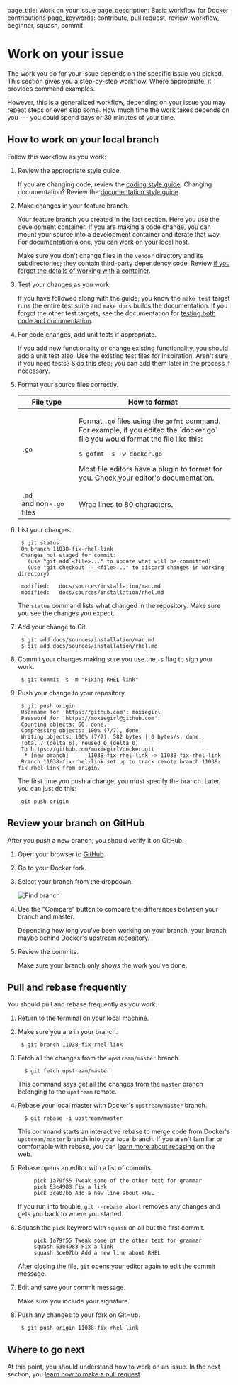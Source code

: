 page_title: Work on your issue
page_description: Basic workflow for Docker contributions
page_keywords: contribute, pull request, review, workflow, beginner, squash, commit


# Work on your issue

The work you do for your issue depends on the specific issue you picked.
This section gives you a step-by-step workflow. Where appropriate, it provides
command examples. 

However, this is a generalized workflow, depending on your issue you may repeat
steps or even skip some. How much time the work takes depends on you --- you
could spend days or 30 minutes of your time.

## How to work on your local branch

Follow this workflow as you work:

1. Review the appropriate style guide.

    If you are changing code, review the <a href="../coding-style"
    target="_blank">coding style guide</a>. Changing documentation? Review the
    <a href="../doc-style" target="_blank">documentation style guide</a>. 
	
2. Make changes in your feature branch.

    Your feature branch you created in the last section. Here you use the
    development container. If you are making a code change, you can mount your
    source into a development container and iterate that way. For documentation
    alone, you can work on your local host. 

    Make sure you don't change files in the `vendor` directory and its
    subdirectories; they contain third-party dependency code. Review <a
    href="../set-up-dev-env" target="_blank">if you forgot the details of
    working with a container</a>.


3. Test your changes as you work.

    If you have followed along with the guide, you know the `make test` target
    runs the entire test suite and `make docs` builds the documentation. If you
    forgot the other test targets, see the documentation for <a
    href="../test-and-docs" target="_blank">testing both code and
    documentation</a>.  
	
4. For code changes, add unit tests if appropriate.

    If you add new functionality or change existing functionality, you should
    add a unit test also. Use the existing test files for inspiration. Aren't
    sure if you need tests? Skip this step; you can add them later in the
    process if necessary.
	
5. Format your source files correctly.

    <table>
      <thead>
      <tr>
        <th>File type</th>
        <th>How to format</th>
      </tr>
      </thead>
      <tbody>
      <tr>
        <td><code>.go</code></td>
        <td>
            <p>
            Format <code>.go</code> files using the <code>gofmt</code> command.
            For example, if you edited the `docker.go` file you would format the file
            like this:
            </p>
            <p><code>$ gofmt -s -w docker.go</code></p>
            <p>
            Most file editors have a plugin to format for you. Check your editor's
            documentation.
            </p>
        </td>
      </tr>
      <tr>
        <td style="white-space: nowrap"><code>.md</code> and non-<code>.go</code> files</td>
        <td>Wrap lines to 80 characters.</td>
      </tr>
      </tbody>
    </table>

6. List your changes.

        $ git status
        On branch 11038-fix-rhel-link
        Changes not staged for commit:
          (use "git add <file>..." to update what will be committed)
          (use "git checkout -- <file>..." to discard changes in working directory)

        modified:   docs/sources/installation/mac.md
        modified:   docs/sources/installation/rhel.md

    The `status` command lists what changed in the repository. Make sure you see
    the changes you expect.

7. Add your change to Git.

        $ git add docs/sources/installation/mac.md
        $ git add docs/sources/installation/rhel.md


8. Commit your changes making sure you use the `-s` flag to sign your work.

        $ git commit -s -m "Fixing RHEL link"

9. Push your change to your repository.

        $ git push origin
        Username for 'https://github.com': moxiegirl
        Password for 'https://moxiegirl@github.com': 
        Counting objects: 60, done.
        Compressing objects: 100% (7/7), done.
        Writing objects: 100% (7/7), 582 bytes | 0 bytes/s, done.
        Total 7 (delta 6), reused 0 (delta 0)
        To https://github.com/moxiegirl/docker.git
         * [new branch]      11038-fix-rhel-link -> 11038-fix-rhel-link
        Branch 11038-fix-rhel-link set up to track remote branch 11038-fix-rhel-link from origin.
        
    The first time you push a change, you must specify the branch. Later, you can just do this:
    
    	git push origin
    	
## Review your branch on GitHub

After you push a new branch, you should verify it on GitHub:

1. Open your browser to <a href="https://github.com" target="_blank">GitHub</a>.

2. Go to your Docker fork.

3. Select your branch from the dropdown.

	![Find branch](/project/images/locate_branch.png)
	
4. Use the "Compare" button to compare the differences between your branch and master.

	 Depending how long you've been working on your branch, your branch maybe
	 behind Docker's upstream repository. 
	 
5. Review the commits.

	 Make sure your branch only shows the work you've done.
	 
## Pull and rebase frequently

You should pull and rebase frequently as you work.  

1. Return to the terminal on your local machine.

2. Make sure you are in your branch.

		$ git branch 11038-fix-rhel-link

3. Fetch all the changes from the `upstream/master` branch.

		 $ git fetch upstream/master

  	This command says get all the changes from the `master` branch belonging to
  	the `upstream` remote.

4. Rebase your local master with Docker's `upstream/master` branch.

		 $ git rebase -i upstream/master
   
  	This command starts an interactive rebase to merge code from Docker's
  	`upstream/master` branch into your local branch. If you aren't familiar or
  	comfortable with rebase, you can <a
  	href="http://nathanleclaire.com/blog/2014/09/14/dont-be-scared-of-git-
  	rebase" target="_blank">learn more about rebasing</a> on the web.
  
5. Rebase opens an editor with a list of commits.

			pick 1a79f55 Tweak some of the other text for grammar 
			pick 53e4983 Fix a link 
			pick 3ce07bb Add a new line about RHEL
        
  	If you run into trouble, `git --rebase abort` removes any changes and gets
  	you back to where you started. 

6. Squash the `pick` keyword with `squash` on all but the first commit.

			pick 1a79f55 Tweak some of the other text for grammar
			squash 53e4983 Fix a link
			squash 3ce07bb Add a new line about RHEL

  	After closing the file, `git` opens your editor again to edit the commit
  	message. 

7. Edit and save your commit message.

	Make sure you include your signature.

8. Push any changes to your fork on GitHub.

		$ git push origin 11038-fix-rhel-link


## Where to go next

At this point, you should understand how to work on an issue. In the next
section, you [learn how to make a pull request](/project/create-pr/).
